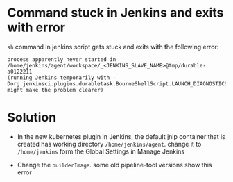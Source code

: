 # Command stuck in Jenkins and exits with error

`sh` command in jenkins script gets stuck and exits with the following error:
```
process apparently never started in /home/jenkins/agent/workspace/_<JENKINS_SLAVE_NAME>@tmp/durable-a0122211
(running Jenkins temporarily with -Dorg.jenkinsci.plugins.durabletask.BourneShellScript.LAUNCH_DIAGNOSTICS=true might make the problem clearer)
```


# Solution
- In the new kubernetes plugin in Jenkins, the default jnlp container that is created has working directory `/home/jenkins/agent`. change it to `/home/jenkins` form the Global Settings in Manage Jenkins

- Change the `builderImage`. some old pipeline-tool versions show this error
